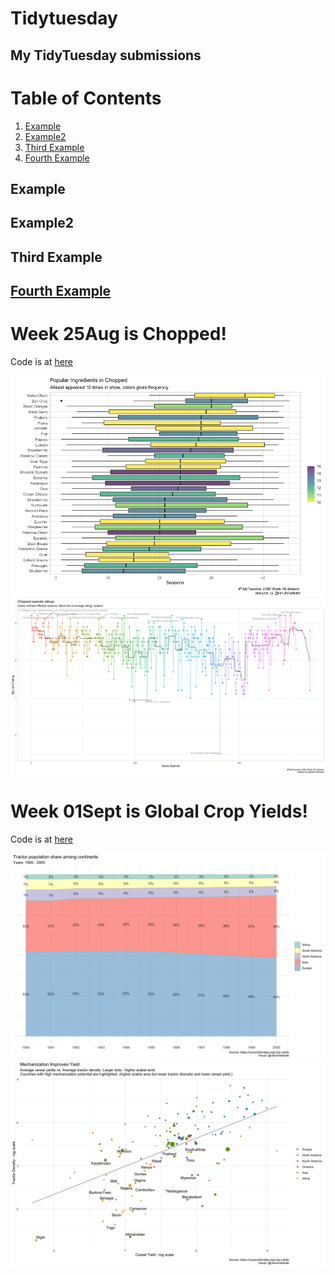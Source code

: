 # Tidytuesday
## My TidyTuesday submissions
# Table of Contents
1. [Example](#example)
2. [Example2](#example2)
3. [Third Example](#third-example)
4. [Fourth Example](#fourth-examplehttpwwwfourthexamplecom)


## Example
## Example2
## Third Example
## [Fourth Example](http://www.fourthexample.com)

# Week 25Aug is Chopped! <br />
Code is at [here](https://github.com/r-kale/tidytuesday/blob/master/2020_08_25_tidy_tuesday.Rmd) <br/>

![plot1](https://github.com/r-kale/tidytuesday/blob/master/2020_08_25_tidy_tuesday_plot1.png) <br/>
![plot2](https://github.com/r-kale/tidytuesday/blob/master/2020_08_25_tidy_tuesday_plot2.png) <br/>

# Week 01Sept is Global Crop Yields! <br />
Code is at [here](https://github.com/r-kale/tidytuesday/blob/master/2020_09_01_tidy_tuesday.Rmd) <br/>

![plot1](https://github.com/r-kale/tidytuesday/blob/master/2020_09_01_tidy_tuesday_plot1.png) <br/>
![plot2](https://github.com/r-kale/tidytuesday/blob/master/2020_09_01_tidy_tuesday_plot2.png) <br/>
